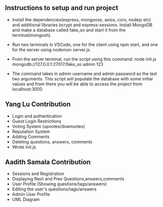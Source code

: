 ## Instructions to setup and run project
* Install the dependencies(express, mongoose, axios, cors, nodejs etc) and additional libraries bcrypt and express-sessions. Install MongoDB and make a database called fake_so and start it from the terminal(mongosh). 

* Run two terminals in VSCode, one for the client using npm start, and one for the server using nodemon server.js. 

* From the server terminal, run the script using this command: node init.js mongodb://127.0.0.1:27017/fake_so admin 123

* The command takes in admin username and admin password as the last two arguments. This script will populate the database with some initial values and from there you will be able to access the project from localhost:3000

## Yang Lu Contribution
* Login and authentication
* Guest Login Restrictions
* Voting System (upvotes/downvotes)
* Reputation System
* Adding Comments
* Deleting questions, answers, comments
* Wrote init.js


## Aadith Samala Contribution
* Sessions and Registration
* Displaying Next and Prev Questions,answers,comments
* User Profile (Showing questions/tags/answers)
* Editing the user's questions/tags/answers
* Admin User Profile
* UML Diagram
